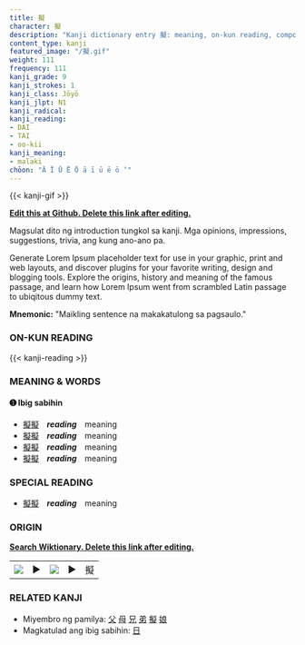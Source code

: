 ```yaml
---
title: 擬
character: 擬
description: "Kanji dictionary entry 擬: meaning, on-kun reading, compounds, origin, related kanji"
content_type: kanji
featured_image: "/擬.gif"
weight: 111
frequency: 111
kanji_grade: 9
kanji_strokes: 1
kanji_class: Jōyō
kanji_jlpt: N1
kanji_radical: 
kanji_reading: 
- DAI
- TAI
- oo-kii
kanji_meaning:
- malaki
chōon: "Ā Ī Ū Ē Ō ā ī ū ē ō ’"
---
```

[//]: # (Don't edit the line below. Kanji animated GIF code is automatically generated.)
{{< kanji-gif >}}

[//]: # (Edit below this line.)

**[Edit this at Github. Delete this link after editing.](https://github.com/tim0g/tim/tree/main/content/kanji/擬/index.md)**

Magsulat dito ng introduction tungkol sa kanji. Mga opinions, impressions, suggestions, trivia, ang kung ano-ano pa.

Generate Lorem Ipsum placeholder text for use in your graphic, print and web layouts, and discover plugins for your favorite writing, design and blogging tools. Explore the origins, history and meaning of the famous passage, and learn how Lorem Ipsum went from scrambled Latin passage to ubiqitous dummy text.
 
**Mnemonic:** "Maikling sentence na makakatulong sa pagsaulo."

### ON-KUN READING

[//]: # (Don't edit the line below. ON-KUN READING code is automatically generated.)
{{< kanji-reading >}}

### MEANING & WORDS

#### ➊ **Ibig sabihin**
  - [擬](../擬)[擬](../擬)　***reading***　meaning
  - [擬](../擬)[擬](../擬)　***reading***　meaning
  - [擬](../擬)[擬](../擬)　***reading***　meaning
  - [擬](../擬)[擬](../擬)　***reading***　meaning

### SPECIAL READING
  - [擬](../擬)[擬](../擬)　***reading***　meaning

### ORIGIN

**[Search Wiktionary. Delete this link after editing.](https://wiktionary.org/wiki/擬)**
<table class="kanji-table"><tr><td>
<img src="60px-擬-bronze.svg.png">
</td><td>▶</td><td>
<img src="60px-擬-oracle.svg.png">
</td><td>▶</td>
<td class="kanji-origin">擬</td>
</tr></table>

### RELATED KANJI
- Miyembro ng pamilya: [父](../父) [母](../母) [兄](../兄) [弟](../弟) [擬](../擬) [娘](../娘)
- Magkatulad ang ibig sabihin: [日](../日)
